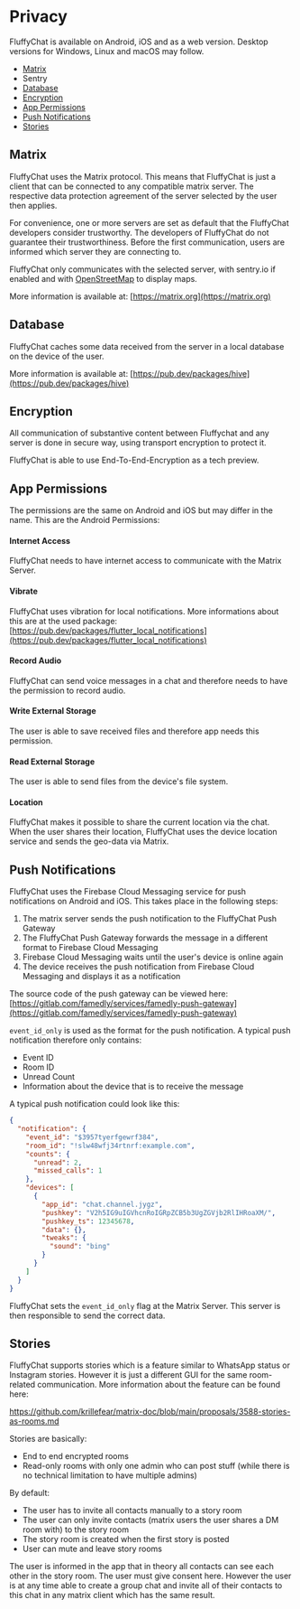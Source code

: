 # Privacy

FluffyChat is available on Android, iOS and as a web version. Desktop versions for Windows, Linux and macOS may follow.

*   [Matrix](#matrix)
*   Sentry
*   [Database](#database)
*   [Encryption](#encryption)
*   [App Permissions](#app-permissions)
*   [Push Notifications](#push-notifications)
*   [Stories](#stories)

## Matrix<a id="matrix"/>
FluffyChat uses the Matrix protocol. This means that FluffyChat is just a client that can be connected to any compatible matrix server. The respective data protection agreement of the server selected by the user then applies.

For convenience, one or more servers are set as default that the FluffyChat developers consider trustworthy. The developers of FluffyChat do not guarantee their trustworthiness. Before the first communication, users are informed which server they are connecting to.

FluffyChat only communicates with the selected server, with sentry.io if enabled and with [OpenStreetMap](https://openstreetmap.org) to display maps.

More information is available at: [https://matrix.org](https://matrix.org)

## Database<a id="database"/>
FluffyChat caches some data received from the server in a local database on the device of the user.

More information is available at: [https://pub.dev/packages/hive](https://pub.dev/packages/hive)

## Encryption<a id="encryption"/>
All communication of substantive content between Fluffychat and any server is done in secure way, using transport encryption to protect it.

FluffyChat is able to use End-To-End-Encryption as a tech preview.

## App Permissions<a id="app-permissions"/>

The permissions are the same on Android and iOS but may differ in the name. This are the Android Permissions:

#### Internet Access
FluffyChat needs to have internet access to communicate with the Matrix Server.

#### Vibrate
FluffyChat uses vibration for local notifications. More informations about this are at the used package:
[https://pub.dev/packages/flutter_local_notifications](https://pub.dev/packages/flutter_local_notifications)

#### Record Audio
FluffyChat can send voice messages in a chat and therefore needs to have the permission to record audio.

#### Write External Storage
The user is able to save received files and therefore app needs this permission.

#### Read External Storage
The user is able to send files from the device's file system.

#### Location
FluffyChat makes it possible to share the current location via the chat. When the user shares their location, FluffyChat uses the device location service and sends the geo-data via Matrix.

## Push Notifications<a id="push-notifications"/>
FluffyChat uses the Firebase Cloud Messaging service for push notifications on Android and iOS. This takes place in the following steps:
1. The matrix server sends the push notification to the FluffyChat Push Gateway
2. The FluffyChat Push Gateway forwards the message in a different format to Firebase Cloud Messaging
3. Firebase Cloud Messaging waits until the user's device is online again
4. The device receives the push notification from Firebase Cloud Messaging and displays it as a notification

The source code of the push gateway can be viewed here:
[https://gitlab.com/famedly/services/famedly-push-gateway](https://gitlab.com/famedly/services/famedly-push-gateway)

`event_id_only` is used as the format for the push notification. A typical push notification therefore only contains:
- Event ID
- Room ID
- Unread Count
- Information about the device that is to receive the message

A typical push notification could look like this:
```json
{
  "notification": {
    "event_id": "$3957tyerfgewrf384",
    "room_id": "!slw48wfj34rtnrf:example.com",
    "counts": {
      "unread": 2,
      "missed_calls": 1
    },
    "devices": [
      {
        "app_id": "chat.channel.jygz",
        "pushkey": "V2h5IG9uIGVhcnRoIGRpZCB5b3UgZGVjb2RlIHRoaXM/",
        "pushkey_ts": 12345678,
        "data": {},
        "tweaks": {
          "sound": "bing"
        }
      }
    ]
  }
}
```

FluffyChat sets the `event_id_only` flag at the Matrix Server. This server is then responsible to send the correct data.

## Stories<a id="stories"/>

FluffyChat supports stories which is a feature similar to WhatsApp status or Instagram stories. However it is just a different GUI for the same room-related communication. More information about the feature can be found here:

https://github.com/krillefear/matrix-doc/blob/main/proposals/3588-stories-as-rooms.md

Stories are basically:

- End to end encrypted rooms
- Read-only rooms with only one admin who can post stuff (while there is no technical limitation to have multiple admins)

By default:

- The user has to invite all contacts manually to a story room
- The user can only invite contacts (matrix users the user shares a DM room with) to the story room
- The story room is created when the first story is posted
- User can mute and leave story rooms

The user is informed in the app that in theory all contacts can see each other in the story room. The user must give consent here. However the user is at any time able to create a group chat and invite all of their contacts to this chat in any matrix client which has the same result.
